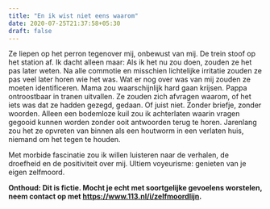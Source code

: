 ```yaml
---
title: "En ik wist niet eens waarom"
date: 2020-07-25T21:37:58+05:30
draft: false
---
```


Ze liepen op het perron tegenover mij, onbewust van mij. De trein stoof op het station af. Ik dacht alleen maar: Als ik het nu zou doen, zouden ze het pas later weten. Na alle commotie en misschien lichtelijke irritatie zouden ze pas veel later horen wie het was. Wat er nog over was van mij zouden ze moeten identificeren. Mama zou waarschijnlijk hard gaan krijsen. Pappa ontroostbaar in tranen uitvallen. Ze zouden zich afvragen waarom, of het iets was dat ze hadden gezegd, gedaan. Of juist niet. Zonder briefje, zonder woorden. Alleen een bodemloze kuil zou ik achterlaten waarin vragen gegooid kunnen worden zonder ooit antwoorden terug te horen. Jarenlang zou het ze opvreten van binnen als een houtworm in een verlaten huis, niemand om het tegen te houden.

Met morbide fascinatie zou ik willen luisteren naar de verhalen, de droefheid en de positiviteit over mij. Ultiem voyeurisme: genieten van je eigen zelfmoord.

**Onthoud: Dit is fictie. Mocht je echt met soortgelijke gevoelens worstelen, neem contact op met https://www.113.nl/i/zelfmoordlijn.**
